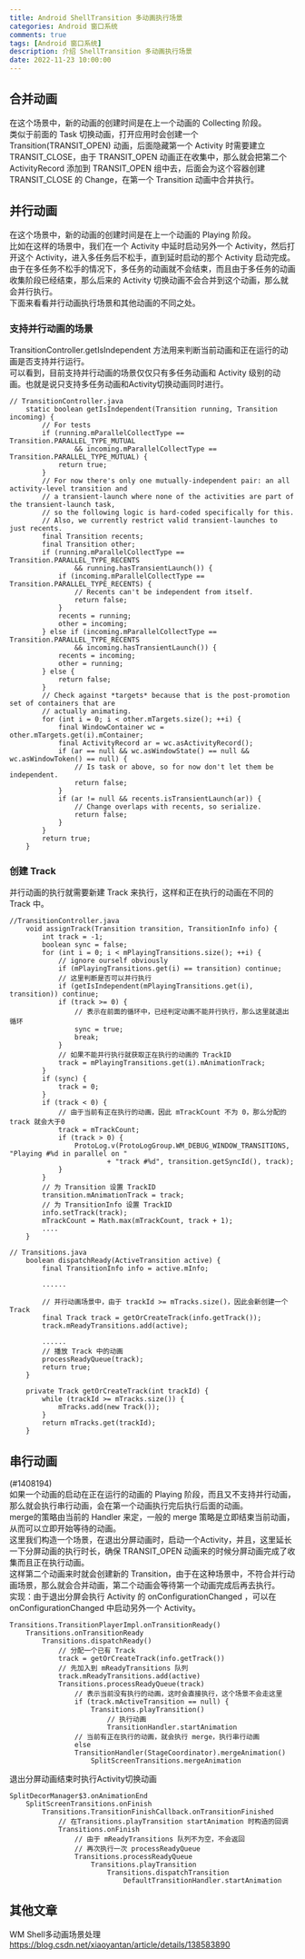 ```yaml
---
title: Android ShellTransition 多动画执行场景
categories: Android 窗口系统
comments: true
tags: [Android 窗口系统]
description: 介绍 ShellTransition 多动画执行场景
date: 2022-11-23 10:00:00
---
```


## 合并动画

在这个场景中，新的动画的创建时间是在上一个动画的 Collecting 阶段。    
类似于前面的 Task 切换动画，打开应用时会创建一个  Transition(TRANSIT_OPEN) 动画，后面隐藏第一个 Activity 时需要建立 TRANSIT_CLOSE，由于 TRANSIT_OPEN 动画正在收集中，那么就会把第二个 ActivityRecord 添加到 TRANSIT_OPEN 组中去，后面会为这个容器创建 TRANSIT_CLOSE 的 Change，在第一个 Transition 动画中合并执行。     


## 并行动画

在这个场景中，新的动画的创建时间是在上一个动画的 Playing 阶段。    
比如在这样的场景中，我们在一个 Activity 中延时启动另外一个 Activity，然后打开这个 Activity，进入多任务后不松手，直到延时启动的那个 Activity 启动完成。      
由于在多任务不松手的情况下，多任务的动画就不会结束，而且由于多任务的动画收集阶段已经结束，那么后来的 Activity 切换动画不会合并到这个动画，那么就会并行执行。     
下面来看看并行动画执行场景和其他动画的不同之处。     

### 支持并行动画的场景

TransitionController.getIsIndependent 方法用来判断当前动画和正在运行的动画是否支持并行运行。    
可以看到，目前支持并行动画的场景仅仅只有多任务动画和 Activity 级别的动画。也就是说只支持多任务动画和Activity切换动画同时进行。     

```
// TransitionController.java
    static boolean getIsIndependent(Transition running, Transition incoming) {
        // For tests
        if (running.mParallelCollectType == Transition.PARALLEL_TYPE_MUTUAL
                && incoming.mParallelCollectType == Transition.PARALLEL_TYPE_MUTUAL) {
            return true;
        }
        // For now there's only one mutually-independent pair: an all activity-level transition and
        // a transient-launch where none of the activities are part of the transient-launch task,
        // so the following logic is hard-coded specifically for this.
        // Also, we currently restrict valid transient-launches to just recents.
        final Transition recents;
        final Transition other;
        if (running.mParallelCollectType == Transition.PARALLEL_TYPE_RECENTS
                && running.hasTransientLaunch()) {
            if (incoming.mParallelCollectType == Transition.PARALLEL_TYPE_RECENTS) {
                // Recents can't be independent from itself.
                return false;
            }
            recents = running;
            other = incoming;
        } else if (incoming.mParallelCollectType == Transition.PARALLEL_TYPE_RECENTS
                && incoming.hasTransientLaunch()) {
            recents = incoming;
            other = running;
        } else {
            return false;
        }
        // Check against *targets* because that is the post-promotion set of containers that are
        // actually animating.
        for (int i = 0; i < other.mTargets.size(); ++i) {
            final WindowContainer wc = other.mTargets.get(i).mContainer;
            final ActivityRecord ar = wc.asActivityRecord();
            if (ar == null && wc.asWindowState() == null && wc.asWindowToken() == null) {
                // Is task or above, so for now don't let them be independent.
                return false;
            }
            if (ar != null && recents.isTransientLaunch(ar)) {
                // Change overlaps with recents, so serialize.
                return false;
            }
        }
        return true;
    }
```

### 创建 Track

并行动画的执行就需要新建 Track 来执行，这样和正在执行的动画在不同的 Track 中。     

```
//TransitionController.java
    void assignTrack(Transition transition, TransitionInfo info) {
        int track = -1;
        boolean sync = false;
        for (int i = 0; i < mPlayingTransitions.size(); ++i) {
            // ignore ourself obviously
            if (mPlayingTransitions.get(i) == transition) continue;
            // 这里判断是否可以并行执行
            if (getIsIndependent(mPlayingTransitions.get(i), transition)) continue;
            if (track >= 0) {
                // 表示在前面的循环中，已经判定动画不能并行执行，那么这里就退出循环
                sync = true;
                break;
            }
            // 如果不能并行执行就获取正在执行的动画的 TrackID
            track = mPlayingTransitions.get(i).mAnimationTrack;
        }
        if (sync) {
            track = 0;
        }
        if (track < 0) {
            // 由于当前有正在执行的动画，因此 mTrackCount 不为 0，那么分配的 track 就会大于0
            track = mTrackCount;
            if (track > 0) {
                ProtoLog.v(ProtoLogGroup.WM_DEBUG_WINDOW_TRANSITIONS, "Playing #%d in parallel on "
                        + "track #%d", transition.getSyncId(), track);
            }
        }
        // 为 Transition 设置 TrackID
        transition.mAnimationTrack = track;
        // 为 TransitionInfo 设置 TrackID
        info.setTrack(track);
        mTrackCount = Math.max(mTrackCount, track + 1);
        ....
    }
```

```
// Transitions.java
    boolean dispatchReady(ActiveTransition active) {
        final TransitionInfo info = active.mInfo;

        ......

        // 并行动画场景中，由于 trackId >= mTracks.size()，因此会新创建一个 Track
        final Track track = getOrCreateTrack(info.getTrack());
        track.mReadyTransitions.add(active);

        ......
        // 播放 Track 中的动画
        processReadyQueue(track);
        return true;
    }
```


```
    private Track getOrCreateTrack(int trackId) {
        while (trackId >= mTracks.size()) {
            mTracks.add(new Track());
        }
        return mTracks.get(trackId);
    }
```

## 串行动画

(#1408194)    
如果一个动画的启动在正在运行的动画的 Playing 阶段，而且又不支持并行动画，那么就会执行串行动画，会在第一个动画执行完后执行后面的动画。     
merge的策略由当前的 Handler 来定，一般的 merge 策略是立即结束当前动画，从而可以立即开始等待的动画。        
这里我们构造一个场景，在退出分屏动画时，启动一个Activity，并且，这里延长一下分屏动画的执行时长，确保 TRANSIT_OPEN 动画来的时候分屏动画完成了收集而且正在执行动画。      
这样第二个动画来时就会创建新的 Transition，由于在这种场景中，不符合并行动画场景，那么就会合并动画，第二个动画会等待第一个动画完成后再去执行。     
实现：由于退出分屏会执行 Activity 的 onConfigurationChanged ，可以在 onConfigurationChanged 中启动另外一个 Activity。    

```
Transitions.TransitionPlayerImpl.onTransitionReady()
    Transitions.onTransitionReady
        Transitions.dispatchReady()
            // 分配一个已有 Track
            track = getOrCreateTrack(info.getTrack())
            // 先加入到 mReadyTransitions 队列
            track.mReadyTransitions.add(active)
            Transitions.processReadyQueue(track)
                // 表示当前没有执行的动画，这时会直接执行，这个场景不会走这里
                if (track.mActiveTransition == null) {
                    Transitions.playTransition()
                        // 执行动画
                        TransitionHandler.startAnimation
                // 当前有正在执行的动画，就会执行 merge，执行串行动画
                else
                TransitionHandler(StageCoordinator).mergeAnimation()
                    SplitScreenTransitions.mergeAnimation
```

退出分屏动画结束时执行Activity切换动画

```
SplitDecorManager$3.onAnimationEnd
    SplitScreenTransitions.onFinish
        Transitions.TransitionFinishCallback.onTransitionFinished
            // 在Transitions.playTransition startAnimation 时构造的回调
            Transitions.onFinish
                // 由于 mReadyTransitions 队列不为空，不会返回
                // 再次执行一次 processReadyQueue
                Transitions.processReadyQueue
                    Transitions.playTransition
                        Transitions.dispatchTransition
                            DefaultTransitionHandler.startAnimation
```



## 其他文章

WM Shell多动画场景处理 https://blog.csdn.net/xiaoyantan/article/details/138583890
